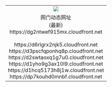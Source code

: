 ﻿<table>
  <tr></tr>
  <tr><td colspan=2 align=center><img src="https://dg2ntwef915mx.cloudfront.net/Up/oGate.jpg" /></td></tr>
  <tr><td colspan=2 align=center>网门动态网址<br/>(最新)
<br>https://dg2ntwef915mx.cloudfront.net
<br/>
<br>https://d6rlgrx2njk5.cloudfront.net
<br>https://d3pscfqponhq8p.cloudfront.net
<br>https://d2swtaoxq1g7u0.cloudfront.net
<br>https://d1yho9g3ax10l9.cloudfront.net
<br>https://d1hcq5173h8j1w.cloudfront.net
<br>https://dp7kouhd0mnbf.cloudfront.net
    </td>
  </tr>
</table>
